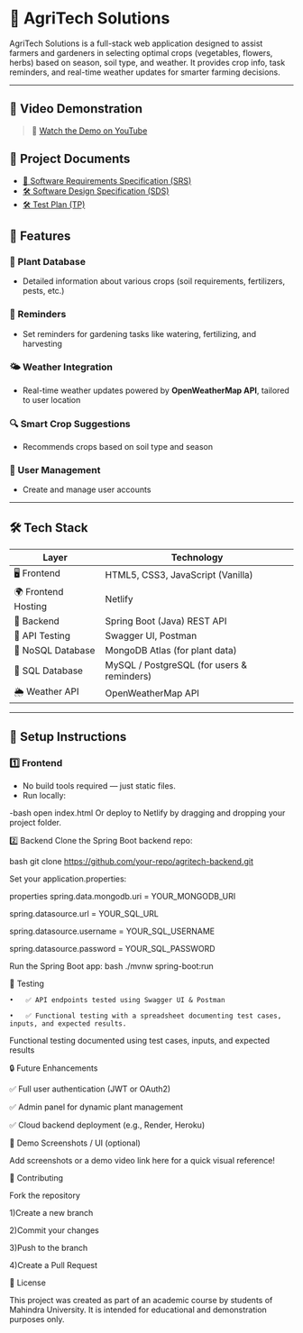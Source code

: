 # 🌱 **AgriTech Solutions**

AgriTech Solutions is a full-stack web application designed to assist farmers and gardeners in selecting optimal crops (vegetables, flowers, herbs) based on season, soil type, and weather. It provides crop info, task reminders, and real-time weather updates for smarter farming decisions.

---

## 🎥 Video Demonstration

> 🔗 [Watch the Demo on YouTube](https://drive.google.com/file/d/1jvlrEI8wQNHFQx45TqFLB62S-FIAnfNv/view?usp=sharing)
>
> 
## 📄 Project Documents


- [📘 Software Requirements Specification (SRS)](https://github.com/Satwikchowadry/Agri-Tech-Solution/blob/main/Project%20Software%20Design%20Specification.pdf)
- [🛠️ Software Design Specification (SDS)](https://github.com/Satwikchowadry/Agri-Tech-Solution/blob/main/Project%20Software%20Design%20Specification.pdf)
- [🛠️ Test Plan (TP)](https://drive.google.com/file/d/13cEGzpiv32_gFHjhwZ5-M0u3llzpGZ99/view?usp=drivesdk)


## 🚀 **Features**

### 🌿 Plant Database
- Detailed information about various crops (soil requirements, fertilizers, pests, etc.)

### 📅 Reminders
- Set reminders for gardening tasks like watering, fertilizing, and harvesting

### 🌤 Weather Integration
- Real-time weather updates powered by **OpenWeatherMap API**, tailored to user location

### 🔍 Smart Crop Suggestions
- Recommends crops based on soil type and season

### 👥 User Management
- Create and manage user accounts

---

## 🛠 **Tech Stack**

| **Layer**           | **Technology**                                 |
|---------------------|------------------------------------------------|
| 🖥️ Frontend         | HTML5, CSS3, JavaScript (Vanilla)              |
| 🌍 Frontend Hosting | Netlify                                        |
| 🧠 Backend          | Spring Boot (Java) REST API                    |
| 🧪 API Testing      | Swagger UI, Postman                            |
| 🌿 NoSQL Database   | MongoDB Atlas (for plant data)                 |
| 📝 SQL Database     | MySQL / PostgreSQL (for users & reminders)     |
| 🌦 Weather API      | OpenWeatherMap API                             |

---

## 🧾 **Setup Instructions**

### 1️⃣ Frontend

- No build tools required — just static files.
- Run locally:

-bash
open index.html
Or deploy to Netlify by dragging and dropping your project folder.

2️⃣ Backend
Clone the Spring Boot backend repo:

bash
git clone https://github.com/your-repo/agritech-backend.git


Set your application.properties:

properties
spring.data.mongodb.uri = YOUR_MONGODB_URI

spring.datasource.url = YOUR_SQL_URL

spring.datasource.username = YOUR_SQL_USERNAME

spring.datasource.password = YOUR_SQL_PASSWORD

Run the Spring Boot app:
bash
./mvnw spring-boot:run


🧪 Testing

	•	✅ API endpoints tested using Swagger UI & Postman
 
	•	✅ Functional testing with a spreadsheet documenting test cases, inputs, and expected results.

Functional testing documented using test cases, inputs, and expected results


🔒 Future Enhancements


✅ Full user authentication (JWT or OAuth2)

✅ Admin panel for dynamic plant management

✅ Cloud backend deployment (e.g., Render, Heroku)


📸 Demo Screenshots / UI (optional)

Add screenshots or a demo video link here for a quick visual reference!


🤝 Contributing

Fork the repository

1)Create a new branch

2)Commit your changes

3)Push to the branch

4)Create a Pull Request


📄 License

This project was created as part of an academic course by students of Mahindra University.
It is intended for educational and demonstration purposes only.


















